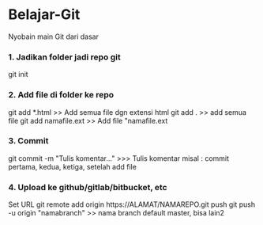 # Belajar-Git
Nyobain main Git dari dasar

### 1. Jadikan folder jadi repo git 
git init

### 2. Add file di folder ke repo
git add *.html >> Add semua file dgn extensi html
git add . >> add semua file
git add namafile.ext >> Add file "namafile.ext

### 3. Commit 
git commit -m "Tulis komentar..." >>> Tulis komentar misal : commit pertama, kedua, ketiga, setelah add file

### 4. Upload ke github/gitlab/bitbucket, etc
Set URL
git remote add origin https://ALAMAT/NAMAREPO.git 
push
git push -u origin "namabranch" >> nama branch default master, bisa lain2
